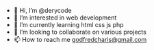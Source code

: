 - 👋 Hi, I’m @derycode
- 👀 I’m interested in web development
- 🌱 I’m currently learning html css js php 
- 💞️ I’m looking to collaborate on various projects
- 📫 How to reach me godfredcharis@gmail.com

<!---
derycode/derycode is a ✨ special ✨ repository because its `README.md` (this file) appears on your GitHub profile.
You can click the Preview link to take a look at your changes.
--->
